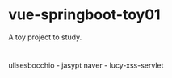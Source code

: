 # vue-springboot-toy01
A toy project to study.


# #####################
ulisesbocchio - jasypt
naver - lucy-xss-servlet
